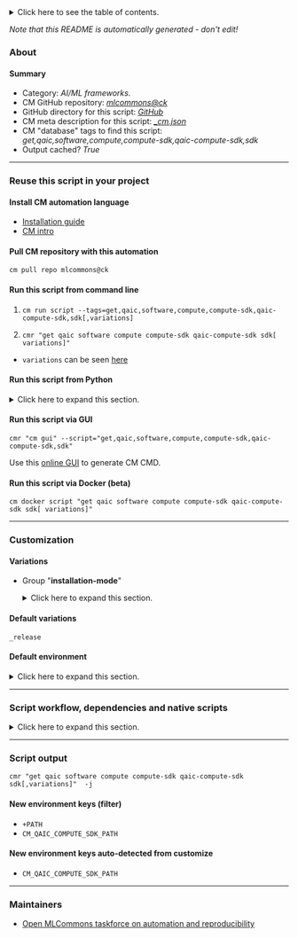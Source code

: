 <details>
<summary>Click here to see the table of contents.</summary>

* [About](#about)
* [Summary](#summary)
* [Reuse this script in your project](#reuse-this-script-in-your-project)
  * [ Install CM automation language](#install-cm-automation-language)
  * [ Check CM script flags](#check-cm-script-flags)
  * [ Run this script from command line](#run-this-script-from-command-line)
  * [ Run this script from Python](#run-this-script-from-python)
  * [ Run this script via GUI](#run-this-script-via-gui)
  * [ Run this script via Docker (beta)](#run-this-script-via-docker-(beta))
* [Customization](#customization)
  * [ Variations](#variations)
  * [ Default environment](#default-environment)
* [Script workflow, dependencies and native scripts](#script-workflow-dependencies-and-native-scripts)
* [Script output](#script-output)
* [New environment keys (filter)](#new-environment-keys-(filter))
* [New environment keys auto-detected from customize](#new-environment-keys-auto-detected-from-customize)
* [Maintainers](#maintainers)

</details>

*Note that this README is automatically generated - don't edit!*

### About

#### Summary

* Category: *AI/ML frameworks.*
* CM GitHub repository: *[mlcommons@ck](https://github.com/mlcommons/ck/tree/master/cm-mlops)*
* GitHub directory for this script: *[GitHub](https://github.com/mlcommons/ck/tree/master/cm-mlops/script/get-qaic-compute-sdk)*
* CM meta description for this script: *[_cm.json](_cm.json)*
* CM "database" tags to find this script: *get,qaic,software,compute,compute-sdk,qaic-compute-sdk,sdk*
* Output cached? *True*
___
### Reuse this script in your project

#### Install CM automation language

* [Installation guide](https://github.com/mlcommons/ck/blob/master/docs/installation.md)
* [CM intro](https://doi.org/10.5281/zenodo.8105339)

#### Pull CM repository with this automation

```cm pull repo mlcommons@ck```


#### Run this script from command line

1. `cm run script --tags=get,qaic,software,compute,compute-sdk,qaic-compute-sdk,sdk[,variations] `

2. `cmr "get qaic software compute compute-sdk qaic-compute-sdk sdk[ variations]" `

* `variations` can be seen [here](#variations)

#### Run this script from Python

<details>
<summary>Click here to expand this section.</summary>

```python

import cmind

r = cmind.access({'action':'run'
                  'automation':'script',
                  'tags':'get,qaic,software,compute,compute-sdk,qaic-compute-sdk,sdk'
                  'out':'con',
                  ...
                  (other input keys for this script)
                  ...
                 })

if r['return']>0:
    print (r['error'])

```

</details>


#### Run this script via GUI

```cmr "cm gui" --script="get,qaic,software,compute,compute-sdk,qaic-compute-sdk,sdk"```

Use this [online GUI](https://cKnowledge.org/cm-gui/?tags=get,qaic,software,compute,compute-sdk,qaic-compute-sdk,sdk) to generate CM CMD.

#### Run this script via Docker (beta)

`cm docker script "get qaic software compute compute-sdk qaic-compute-sdk sdk[ variations]" `

___
### Customization


#### Variations

  * Group "**installation-mode**"
    <details>
    <summary>Click here to expand this section.</summary>

    * `_debug`
      - Environment variables:
        - *CM_QAIC_COMPUTE_SDK_INSTALL_MODE*: `debug`
      - Workflow:
    * **`_release`** (default)
      - Environment variables:
        - *CM_QAIC_COMPUTE_SDK_INSTALL_MODE*: `release`
      - Workflow:
    * `_release-assert`
      - Environment variables:
        - *CM_QAIC_COMPUTE_SDK_INSTALL_MODE*: `release-assert`
      - Workflow:

    </details>


#### Default variations

`_release`
#### Default environment

<details>
<summary>Click here to expand this section.</summary>

These keys can be updated via `--env.KEY=VALUE` or `env` dictionary in `@input.json` or using script flags.


</details>

___
### Script workflow, dependencies and native scripts

<details>
<summary>Click here to expand this section.</summary>

  1. ***Read "deps" on other CM scripts from [meta](https://github.com/mlcommons/ck/tree/master/cm-mlops/script/get-qaic-compute-sdk/_cm.json)***
     * get,git,repo,_repo.https://github.com/quic/software-kit-for-qualcomm-cloud-ai-100-cc
       * CM names: `--adr.['qaic-software-git-repo']...`
       - CM script: [get-git-repo](https://github.com/mlcommons/ck/tree/master/cm-mlops/script/get-git-repo)
     * get,cmake
       * CM names: `--adr.['cmake']...`
       - CM script: [get-cmake](https://github.com/mlcommons/ck/tree/master/cm-mlops/script/get-cmake)
     * get,llvm
       * CM names: `--adr.['llvm']...`
       - CM script: [get-llvm](https://github.com/mlcommons/ck/tree/master/cm-mlops/script/get-llvm)
     * get,generic,sys-util,_libudev-dev
       - CM script: [get-generic-sys-util](https://github.com/mlcommons/ck/tree/master/cm-mlops/script/get-generic-sys-util)
     * get,generic,sys-util,_libpci-dev
       - CM script: [get-generic-sys-util](https://github.com/mlcommons/ck/tree/master/cm-mlops/script/get-generic-sys-util)
     * get,google,test
       - CM script: [get-google-test](https://github.com/mlcommons/ck/tree/master/cm-mlops/script/get-google-test)
  1. ***Run "preprocess" function from [customize.py](https://github.com/mlcommons/ck/tree/master/cm-mlops/script/get-qaic-compute-sdk/customize.py)***
  1. Read "prehook_deps" on other CM scripts from [meta](https://github.com/mlcommons/ck/tree/master/cm-mlops/script/get-qaic-compute-sdk/_cm.json)
  1. ***Run native script if exists***
     * [run.sh](https://github.com/mlcommons/ck/tree/master/cm-mlops/script/get-qaic-compute-sdk/run.sh)
  1. Read "posthook_deps" on other CM scripts from [meta](https://github.com/mlcommons/ck/tree/master/cm-mlops/script/get-qaic-compute-sdk/_cm.json)
  1. ***Run "postrocess" function from [customize.py](https://github.com/mlcommons/ck/tree/master/cm-mlops/script/get-qaic-compute-sdk/customize.py)***
  1. Read "post_deps" on other CM scripts from [meta](https://github.com/mlcommons/ck/tree/master/cm-mlops/script/get-qaic-compute-sdk/_cm.json)
</details>

___
### Script output
`cmr "get qaic software compute compute-sdk qaic-compute-sdk sdk[,variations]"  -j`
#### New environment keys (filter)

* `+PATH`
* `CM_QAIC_COMPUTE_SDK_PATH`
#### New environment keys auto-detected from customize

* `CM_QAIC_COMPUTE_SDK_PATH`
___
### Maintainers

* [Open MLCommons taskforce on automation and reproducibility](https://github.com/mlcommons/ck/blob/master/docs/taskforce.md)